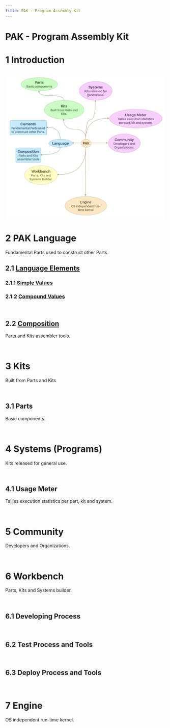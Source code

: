 ```yaml
---
title: PAK - Program Assembly Kit
---
```


# PAK - Program Assembly Kit

1 Introduction
==============

 
![PAK Echosystem](img/PAK-Echo.png)


2 PAK Language
==============

Fundamental Parts used to construct other Parts.

## 2.1 [Language Elements](2.1-Language-Elements.md)

### 2.1.1 [Simple Values](2.1.1-Simple-Values.md)

### 2.1.2 [Compound Values](2.1.2-Compound-Values.md)

 
  

2.2 [Composition](2.2-Kernel-Components.md)
---------------

Parts and Kits assembler tools.

 

3 Kits
======

Built from Parts and Kits

 

3.1 Parts
---------

Basic components.

 

4 Systems (Programs)
====================

Kits released for general use.

 

4.1 Usage Meter
---------------

Tallies execution statistics per part, kit and system.

 

5 Community
===========

Developers and Organizations.

 

6 Workbench
===========

Parts, Kits and Systems builder.

 

6.1 Developing Process
----------------------

 

6.2 Test Process and Tools
--------------------------

 

6.3 Deploy Process and Tools
----------------------------

 

7 Engine
========

OS independent run-time kernel.
